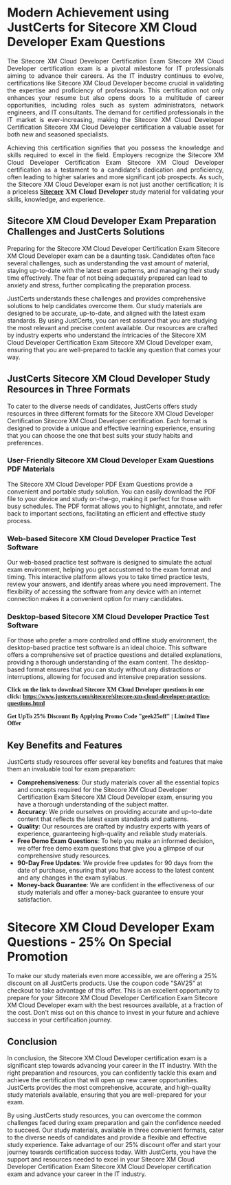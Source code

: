 <h1><strong>Modern Achievement using JustCerts for Sitecore XM Cloud Developer Exam Questions</strong></h1>

<p style="text-align: justify;">The Sitecore XM Cloud Developer Certification Exam Sitecore XM Cloud Developer certification exam is a pivotal milestone for IT professionals aiming to advance their careers. As the IT industry continues to evolve, certifications like Sitecore XM Cloud Developer become crucial in validating the expertise and proficiency of professionals. This certification not only enhances your resume but also opens doors to a multitude of career opportunities, including roles such as system administrators, network engineers, and IT consultants. The demand for certified professionals in the IT market is ever-increasing, making the Sitecore XM Cloud Developer Certification Sitecore XM Cloud Developer certification a valuable asset for both new and seasoned specialists.</p>

<p style="text-align: justify;">Achieving this certification signifies that you possess the knowledge and skills required to excel in the field. Employers recognize the Sitecore XM Cloud Developer Certification Exam Sitecore XM Cloud Developer certification as a testament to a candidate&#39;s dedication and proficiency, often leading to higher salaries and more significant job prospects. As such, the Sitecore XM Cloud Developer exam is not just another certification; it is a priceless <span style="font-size:16px;"><span style="font-family:Georgia,serif;"><strong><a href="https://www.justcerts.com/sitecore-certification-exams.html">Sitecore</a></strong></span></span> <strong><span style="font-family:Georgia,serif;"><span style="font-size:16px;">XM Cloud Developer</span></span>&nbsp;</strong>study material for validating your skills, knowledge, and experience.</p>

<h2><strong>Sitecore XM Cloud Developer&nbsp;Exam Preparation Challenges and JustCerts Solutions</strong></h2>

<p>Preparing for the Sitecore XM Cloud Developer Certification Exam Sitecore XM Cloud Developer exam can be a daunting task. Candidates often face several challenges, such as understanding the vast amount of material, staying up-to-date with the latest exam patterns, and managing their study time effectively. The fear of not being adequately prepared can lead to anxiety and stress, further complicating the preparation process.</p>

<p>JustCerts understands these challenges and provides comprehensive solutions to help candidates overcome them. Our study materials are designed to be accurate, up-to-date, and aligned with the latest exam standards. By using JustCerts, you can rest assured that you are studying the most relevant and precise content available. Our resources are crafted by industry experts who understand the intricacies of the Sitecore XM Cloud Developer Certification Exam Sitecore XM Cloud Developer exam, ensuring that you are well-prepared to tackle any question that comes your way.</p>

<h2><strong>JustCerts Sitecore XM Cloud Developer&nbsp;Study Resources in Three Formats</strong></h2>

<p>To cater to the diverse needs of candidates, JustCerts offers study resources in three different formats for the Sitecore XM Cloud Developer Certification Sitecore XM Cloud Developer certification. Each format is designed to provide a unique and effective learning experience, ensuring that you can choose the one that best suits your study habits and preferences.</p>

<h3 id="yui_3_17_2_1_1720519847017_26"><strong id="yui_3_17_2_1_1720519847017_25">User-Friendly </strong><strong>Sitecore XM Cloud Developer Exam Questions PDF Materials</strong></h3>

<p>The Sitecore XM Cloud Developer PDF Exam Questions provide a convenient and portable study solution. You can easily download the PDF file to your device and study on-the-go, making it perfect for those with busy schedules. The PDF format allows you to highlight, annotate, and refer back to important sections, facilitating an efficient and effective study process.</p>

<h3><strong>Web-based Sitecore XM Cloud Developer Practice Test Software</strong></h3>

<p>Our web-based practice test software is designed to simulate the actual exam environment, helping you get accustomed to the exam format and timing. This interactive platform allows you to take timed practice tests, review your answers, and identify areas where you need improvement. The flexibility of accessing the software from any device with an internet connection makes it a convenient option for many candidates.</p>

<h3><strong>Desktop-based Sitecore XM Cloud Developer Practice Test Software</strong></h3>

<p>For those who prefer a more controlled and offline study environment, the desktop-based practice test software is an ideal choice. This software offers a comprehensive set of practice questions and detailed explanations, providing a thorough understanding of the exam content. The desktop-based format ensures that you can study without any distractions or interruptions, allowing for focused and intensive preparation sessions.</p>

<p><strong><span style="font-family:Georgia,serif;"><span style="font-size:14px;">Click on the link to download Sitecore XM Cloud Developer questions in one click:&nbsp;<a href="https://www.justcerts.com/sitecore/sitecore-xm-cloud-developer-practice-questions.html">https://www.justcerts.com/sitecore/sitecore-xm-cloud-developer-practice-questions.html</a></span></span></strong></p>

<p><strong><span style="font-family:Georgia,serif;"><span style="font-size:14px;">Get UpTo 25% Discount By Applying Promo Code &quot;geek25off&quot; | Limited Time Offer</span></span></strong></p>

<h2><strong>Key Benefits and Features</strong></h2>

<p>JustCerts study resources offer several key benefits and features that make them an invaluable tool for exam preparation:</p>

<ul>
	<li><span style="font-size:14px;"><strong>Comprehensiveness</strong>: Our study materials cover all the essential topics and concepts required for the Sitecore XM Cloud Developer Certification Exam Sitecore XM Cloud Developer exam, ensuring you have a thorough understanding of the subject matter.</span></li>
	<li><span style="font-size:14px;"><strong>Accuracy</strong>: We pride ourselves on providing accurate and up-to-date content that reflects the latest exam standards and patterns.</span></li>
	<li><span style="font-size:14px;"><strong>Quality</strong>: Our resources are crafted by industry experts with years of experience, guaranteeing high-quality and reliable study materials.</span></li>
	<li><span style="font-size:14px;"><strong>Free Demo Exam Questions</strong>: To help you make an informed decision, we offer free demo exam questions that give you a glimpse of our comprehensive study resources.</span></li>
	<li><span style="font-size:14px;"><strong>90-Day Free Updates</strong>: We provide free updates for 90 days from the date of purchase, ensuring that you have access to the latest content and any changes in the exam syllabus.</span></li>
	<li><span style="font-size:14px;"><strong>Money-back Guarantee</strong>: We are confident in the effectiveness of our study materials and offer a money-back guarantee to ensure your satisfaction.</span></li>
</ul>

<h1 id="yui_3_17_2_1_1720519847017_54"><strong>Sitecore XM Cloud Developer Exam Questions - 25% On Special Promotion</strong></h1>

<p>To make our study materials even more accessible, we are offering a 25% discount on all JustCerts products. Use the coupon code &quot;SAV25&quot; at checkout to take advantage of this offer. This is an excellent opportunity to prepare for your Sitecore XM Cloud Developer Certification Exam Sitecore XM Cloud Developer exam with the best resources available, at a fraction of the cost. Don&#39;t miss out on this chance to invest in your future and achieve success in your certification journey.</p>

<h2><strong>Conclusion</strong></h2>

<p>In conclusion, the Sitecore XM Cloud Developer certification exam is a significant step towards advancing your career in the IT industry. With the right preparation and resources, you can confidently tackle this exam and achieve the certification that will open up new career opportunities. JustCerts provides the most comprehensive, accurate, and high-quality study materials available, ensuring that you are well-prepared for your exam.</p>

<p>By using JustCerts study resources, you can overcome the common challenges faced during exam preparation and gain the confidence needed to succeed. Our study materials, available in three convenient formats, cater to the diverse needs of candidates and provide a flexible and effective study experience. Take advantage of our 25% discount offer and start your journey towards certification success today. With JustCerts, you have the support and resources needed to excel in your Sitecore XM Cloud Developer Certification Exam Sitecore XM Cloud Developer certification exam and advance your career in the IT industry.</p>
